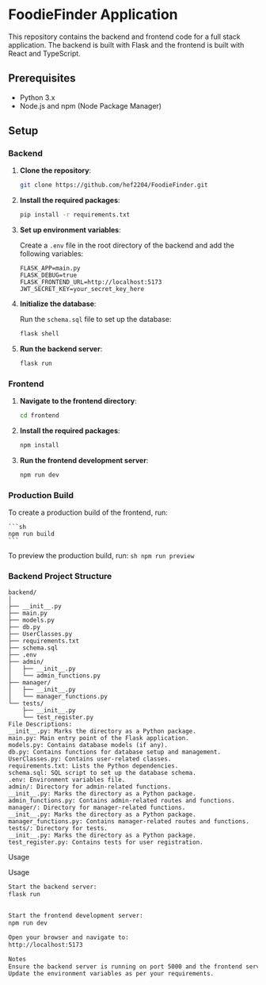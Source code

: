 # FoodieFinder Application

This repository contains the backend and frontend code for a full stack application. The backend is built with Flask and the frontend is built with React and TypeScript.

## Prerequisites

- Python 3.x
- Node.js and npm (Node Package Manager)

## Setup

### Backend

1. **Clone the repository**:

    ```sh
    git clone https://github.com/hef2204/FoodieFinder.git
    ```

2. **Install the required packages**:

    ```sh
    pip install -r requirements.txt
    ```

3. **Set up environment variables**:

    Create a `.env` file in the root directory of the backend and add the following variables:

    ```env
    FLASK_APP=main.py
    FLASK_DEBUG=true
    FLASK_FRONTEND_URL=http://localhost:5173
    JWT_SECRET_KEY=your_secret_key_here
    ```

4. **Initialize the database**:

    Run the `schema.sql` file to set up the database:

    ```sh
    flask shell
    ```

5. **Run the backend server**:

    ```sh
    flask run
    ```

### Frontend

1. **Navigate to the frontend directory**:

    ```sh
    cd frontend
    ```

2. **Install the required packages**:

    ```sh
    npm install
    ```


3. **Run the frontend development server**:

    ```sh
    npm run dev
    ```

### Production Build

To create a production build of the frontend, run:

    ```sh
    npm run build
    ```

To preview the production build, run:
    ```sh
    npm run preview
    ```

 
### Backend Project Structure

    backend/
    │
    ├── __init__.py
    ├── main.py
    ├── models.py
    ├── db.py
    ├── UserClasses.py
    ├── requirements.txt
    ├── schema.sql
    ├── .env
    ├── admin/
    │   ├── __init__.py
    │   └── admin_functions.py
    ├── manager/
    │   ├── __init__.py
    │   └── manager_functions.py
    └── tests/
        ├── __init__.py
        └── test_register.py
    File Descriptions:
    __init__.py: Marks the directory as a Python package.
    main.py: Main entry point of the Flask application.
    models.py: Contains database models (if any).
    db.py: Contains functions for database setup and management.
    UserClasses.py: Contains user-related classes.
    requirements.txt: Lists the Python dependencies.
    schema.sql: SQL script to set up the database schema.
    .env: Environment variables file.
    admin/: Directory for admin-related functions.
    __init__.py: Marks the directory as a Python package.
    admin_functions.py: Contains admin-related routes and functions.
    manager/: Directory for manager-related functions.
    __init__.py: Marks the directory as a Python package.
    manager_functions.py: Contains manager-related routes and functions.
    tests/: Directory for tests.
    __init__.py: Marks the directory as a Python package.
    test_register.py: Contains tests for user registration.




Usage

Usage
```sh
Start the backend server:
flask run


Start the frontend development server:
npm run dev

Open your browser and navigate to:
http://localhost:5173

Notes
Ensure the backend server is running on port 5000 and the frontend server is running on port 5173.
Update the environment variables as per your requirements.
